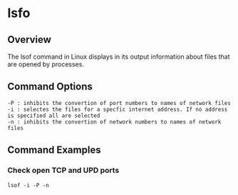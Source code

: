# lsfo

## Overview

The lsof command in Linux displays in its output information about files that are opened by processes.


## Command Options

	-P : inhibits the convertion of port numbers to names of network files
	-i : selectes the files for a specfic internet address. If no address is specified all are selected
	-n : inhibits the convertion of network numbers to names of network files

## Command Examples

### Check open TCP and UPD ports

	lsof -i -P -n